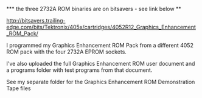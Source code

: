 *** the three 2732A ROM binaries are on bitsavers - see link below **

http://bitsavers.trailing-edge.com/bits/Tektronix/405x/cartridges/4052R12_Graphics_Enhancement_ROM_Pack/

I programmed my Graphics Enhancement ROM Pack from a different 4052 ROM pack with the four 2732A EPROM sockets.

I've also uploaded the full Graphics Enhancement ROM user document and a programs folder with test programs from that document.

See my separate folder for the Graphics Enhancement ROM Demonstration Tape files

